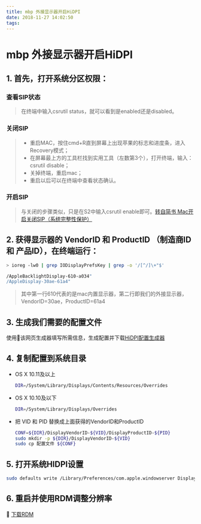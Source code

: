```yaml
---
title: mbp 外接显示器开启HiDPI 
date: 2018-11-27 14:02:50
tags:
---
```


# mbp 外接显示器开启HiDPI

## 1. 首先，打开系统分区权限：

### 查看SIP状态

>在终端中输入csrutil status，就可以看到是enabled还是disabled。

### 关闭SIP

> - 重启MAC，按住cmd+R直到屏幕上出现苹果的标志和进度条，进入Recovery模式；
> - 在屏幕最上方的工具栏找到实用工具（左数第3个），打开终端，输入：csrutil disable；
> - 关掉终端，重启mac；
> - 重启以后可以在终端中查看状态确认。

<!-- more -->

### 开启SIP

> 与关闭的步骤类似，只是在S2中输入csrutil enable即可。[转自简书 Mac开启关闭SIP（系统完整性保护）](https://www.jianshu.com/p/fe78d2036192)

## 2. 获得显示器的 VendorID 和 ProductID （制造商ID 和 产品ID），在终端运行：

```bash
> ioreg -lw0 | grep IODisplayPrefsKey | grep -o '/[^/]\+"$'

/AppleBacklightDisplay-610-a034"
/AppleDisplay-30ae-61a4"
```

>其中第一行610代表的是mac内置显示器，第二行即我们的外接显示器，VendorID=30ae，ProductID=61a4

## 3. 生成我们需要的配置文件

   使用该网页生成器填写所需信息，生成配置并下载[HiDPI配置生成器](https://comsysto.github.io/Display-Override-PropertyList-File-Parser-and-Generator-with-HiDPI-Support-For-Scaled-Resolutions/)

## 4. 复制配置到系统目录

- OS X 10.11及以上

  ```bash
  DIR=/System/Library/Displays/Contents/Resources/Overrides
  ```

- OS X 10.10及以下

  ```bash
  DIR=/System/Library/Displays/Overrides
  ```

- 把 VID 和 PID 替换成上面获得的VendorID和ProductID

  ```bash
  CONF=${DIR}/DisplayVendorID-${VID}/DisplayProductID-${PID}
  sudo mkdir -p ${DIR}/DisplayVendorID-${VID}
  sudo cp 配置文件 ${CONF}
  ```

## 5. 打开系统HIDPI设置

```bash
sudo defaults write /Library/Preferences/com.apple.windowserver DisplayResolutionEnabled -bool YES
```

## 6. 重启并使用RDM调整分辨率

 [下载RDM](http://avi.alkalay.net/software/RDM/)


